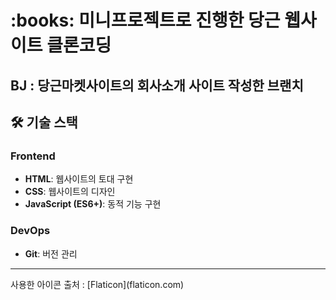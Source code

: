 <h1>:books: 미니프로젝트로 진행한 당근 웹사이트 클론코딩</h1>
<h2>BJ : 당근마켓사이트의 회사소개 사이트 작성한 브랜치</h2>

## 🛠️ 기술 스택

### Frontend

- **HTML**: 웹사이트의 토대 구현
- **CSS**: 웹사이트의 디자인
- **JavaScript (ES6+)**: 동적 기능 구현

### DevOps

- **Git**: 버전 관리

<hr>
사용한 아이콘 출처 : [Flaticon](flaticon.com)
